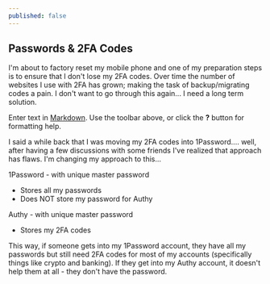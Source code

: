 ```yaml
---
published: false
---
```

## Passwords & 2FA Codes

I'm about to factory reset my mobile phone and one of my preparation steps is to ensure that I don't lose my 2FA codes. Over time the number of websites I use with 2FA has grown; making the task of backup/migrating codes a pain. I don't want to go through this again... I need a long term solution.

Enter text in [Markdown](http://daringfireball.net/projects/markdown/). Use the toolbar above, or click the **?** button for formatting help.


I said a while back that I was moving my 2FA codes into 1Password.... well, after having a few discussions with some friends I've realized that approach has flaws. I'm changing my approach to this...

1Password - with unique master password
* Stores all my passwords
* Does NOT store my password for Authy

Authy - with unique master password
* Stores my 2FA codes

This way, if someone gets into my 1Password account, they have all my passwords but still need 2FA codes for most of my accounts (specifically things like crypto and banking). If they get into my Authy account, it doesn't help them at all - they don't have the password.